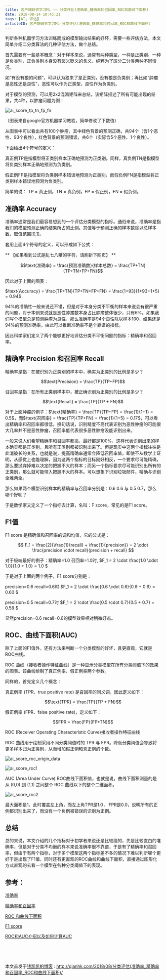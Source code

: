 ```yaml
---
title: 客户端码农学习ML —— 分类评估(准确率_精确率和召回率_ROC和曲线下面积)
date: 2018-08-14 10:45:21
tags: [AI, 评估]
articleID: 客户端码农学习ML-分类评估(准确率_精确率和召回率_ROC和曲线下面积)
---
```


判断各种机器学习方法训练而成的模型输出结果的好坏，需要一些评估方法，本文简单介绍二分类算法的几种评估方法，做个总结。

首先需要有一些基本概念：对于样本来说，通常有两种类型，一种是正类别、一种是负类别，正负类别本身没有褒义贬义的含义，纯粹为了区分二分类两种不同情况。

如“有没有狼的问题”，可以认为狼来了是正类别，没有狼是负类别；再比如“肿瘤是恶性还是良性”，恶性可以作为正类型，良性作为负类别。

对于模型的预测，可以用2x2混淆矩阵来总结，该矩阵描述了所有可能出现的结果，共4种，以肿瘤问题为例：

<!--more-->

![ai_score_tp_tn_fp_fn](/images/ai_score_tp_tn_fp_fn.png)

（图表来自google官方机器学习教程，简单修改了下数值）

从图表中可以看出共有100个肿瘤，其中绿色背景的预测正确，共94个（含1个恶性、93个良性），红色背景的预测错误，共6个（实际含5个恶性、1个良性）。

下面给出4个符号的定义：

真正例TP是指模型将正类别样本正确地预测为正类别。同样，真负例TN是指模型将负类别样本正确地预测为负类别。

假正例FP是指模型将负类别样本错误地预测为正类别，而假负例FN是指模型将正类别样本错误地预测为负类别。

简单的说： TP = 真正例，TN = 真负例，FP = 假正例，FN = 假负例。

## 准确率 Accuracy

准确率通常是我们最容易想到的一个评估分类模型的指标。通俗来说，准确率是指我们的模型预测正确的结果所占的比例。其值等于预测正确的样本数除以总样本数，取值范围[0,1]。

套用上面4个符号的定义，可以形成如下公式：

** 【如果看到公式是乱七八糟的字符，请刷新下网页】 **

$$\text{准确率} = \frac{预测准确数}{样本总数} = \frac{TP+TN}{TP+TN+FP+FN}$$

因此对于上面的图表：

$\text{Accuracy} = \frac{TP+TN}{TP+TN+FP+FN} = \frac{1+93}{1+93+1+5} = 0.94$

94%的准确性一般来说还不错，但是对于本身分类不平衡的样本来说会有很严重的问题，对于本例来说就是恶性肿瘤数本身占比肿瘤整体很少，只有6%。如果我们写个模型总是预测肿瘤为良性，那么准确率是94个良性除以样本100，结果还是94%的预测准确率，由此可以推断准确率不是个靠谱的指标。

因此科学家们定义了两个能够更好地评估分类不平衡问题的指标：精确率和召回率。

## 精确率 Precision 和召回率 Recall

精确率是指：在被识别为正类别的样本中，确实为正类别的比例是多少？

$$\text{Precision} = \frac{TP}{TP+FP}$$

召回率是指：在所有正类别样本中，被正确识别为正类别的比例是多少？

$$\text{Recall} = \frac{TP}{TP + FN}$$

对于上面肿瘤的例子：$\text{精确率} = \frac{TP}{TP+FP} = \frac{1}{1+1} = 0.5$，而$\text{召回率} = \frac{TP}{TP+FN} = \frac{1}{1+5} = 0.17$，可以看出精确率和召回率都很低，换句话说，识别精度不高代表识别为恶性肿瘤的可能很大几率并不是恶性肿瘤，召回率低代表很多恶性肿瘤没能识别出来。

一般来说人们希望精确率和召回率都高，最好都是100%，这样代表识别出来的样本确实都是正类别，且所有正类别都被识别出来了。但是现实中这两个指标往往是此消彼长的关系，也就是说，提高精确率通常会降低召回率值，即使不从数学上证明，从感觉上也能理解，因为这两个指标的目标刚好相反，一个要求尽可能精确，那么要抛弃掉难以决定的把握不大的样本；而另一个指标要求尽可能识别出所有的正类别，那么就可能带入把握不大的样本。可以想象下识别垃圾邮件，精确与识别全难两全。

那么如果两个模型识别样本的精确率与召回率分别是：0.6 0.6 与 0.5 0.7，那么哪个好呢？

于是数学家又定义了一个指标去计算，名叫：F score，常见的是F1 score。

## F1值

F1 score 是精确值和召回率的调和均值，它的公式是：

$$ F_1 = \frac{2}{\frac{1}{recall} + \frac{1}{precision}} = 2 \cdot \frac{precision \cdot recall}{precision + recall} $$

对于极端最好的例子：精确率=1.0 召回率=1.0时, $F_1 = 2 \cdot \frac{1.0 \cdot 1.0}{1.0 + 1.0} = 1.0 $


于是对于上面的两个例子，F1 score分别是：

precision=0.6 recall=0.6时 $F_1 = 2 \cdot  \frac{0.6 \cdot 0.6}{0.6 + 0.6} = 0.60 $

precision=0.5 recall=0.7时 $F_1 = 2 \cdot  \frac{0.5 \cdot 0.7}{0.5 + 0.7} = 0.58 $

显然precision=0.6 recall=0.6的模型效果相对稍微好点。


## ROC、曲线下面积(AUC)

除了上面的F1值外，还有方法来判断一个分类模型的好坏，且更直观，它就是ROC曲线。

ROC 曲线（接收者操作特征曲线）是一种显示分类模型在所有分类阈值下的效果的图表。该曲线绘制了真正例率、假正例率两个参数。

同样的，首先定义几个概念：

真正例率 (TPR、true positive rate) 是召回率的同义词，因此定义如下：

$$\text{TPR} = \frac{TP}{TP + FN}$$

假正例率 (FPR、false positive rate)，定义如下：

$$FPR = \frac{FP}{FP+TN}$$

ROC (Receiver Operating Characteristic Curve)接收者操作特征曲线

ROC 曲线用于绘制采用不同分类阈值时的 TPR 与 FPR。降低分类阈值会导致将更多样本归为正类别，从而增加假正例和真正例的个数。

![ai_score_roc_origin_data](/images/ai_score_roc_origin_data.png)

![ai_score_roc1](/images/ai_score_roc1.png)

AUC (Area Under Curve) ROC曲线下面积值，也就是说，曲线下面积测量的是从 (0,0) 到 (1,1) 之间整个 ROC 曲线以下的整个二维面积。

![ai_score_roc2](/images/ai_score_roc2.png)

最大面积是1，此时覆盖左上角，而左上角TPR是1.0， FPR是0.0，说明所有的正例都识别出来了，而没有一个负例被错误的识别为正例。

## 总结

总的来说，本文介绍的几个指标对于初学者来说还是比较绕的，先是比较直白的准确率，但是对于分类不均衡的样本来说准确率很不靠谱，于是有了精确率和召回率，但由于有两个指标，对于多个模型这两个指标差不多的情况下难以判断哪个更好于是出现了F1值，同时还有更直观的ROC曲线和曲线下面积，直接通过图形化方式直观的去看一个模型在各种分类阈值下的表现。


## 参考：

[准确率](https://developers.google.cn/machine-learning/crash-course/classification/accuracy)

[精确率和召回率](https://developers.google.cn/machine-learning/crash-course/classification/precision-and-recall)

[ROC 和曲线下面积](https://developers.google.cn/machine-learning/crash-course/classification/roc-and-auc)

[F1 score](https://en.wikipedia.org/wiki/F1_score)

[ROC和AUC介绍以及如何计算AUC](http://alexkong.net/2013/06/introduction-to-auc-and-roc/)

## 　

本文首发于[钱凯凯的博客](http://qianhk.com) : http://qianhk.com/2018/08/分类评估(准确率_精确率和召回率_ROC和曲线下面积)/



